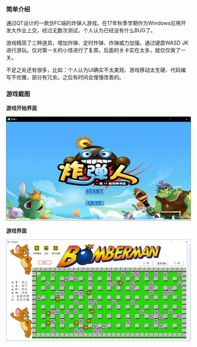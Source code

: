 ### 简单介绍

通过QT设计的一款仿FC端的炸弹人游戏。在17年秋季学期作为Windows应用开发大作业上交，经过无数次测试，个人认为已经没有什么BUG了。

游戏精简了三种道具，增加炸弹、定时炸弹、炸弹威力加强。通过键盘WASD JK进行游玩。仅对第一关的小怪进行了复原。后面的关卡实在太多，就仅仅做了一关。

不足之处还有很多，比如：个人认为UI确实不太美观、游戏移动太生硬、代码编写不优雅，部分有冗余。之后有时间会慢慢改善的。

### 游戏截图

**游戏开始界面**

![开始界面](https://github.com/AmazingPangWei/BomberMan/blob/master/resource/img1.png)

**游戏界面**

![游戏界面](https://github.com/AmazingPangWei/BomberMan/blob/master/resource/img2.png)